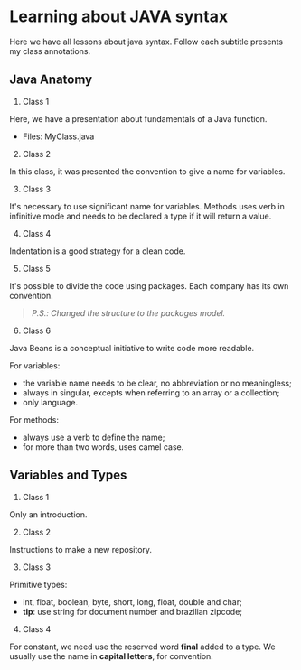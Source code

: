 # Learning about JAVA syntax

Here we have all lessons about java syntax. Follow each subtitle presents my class annotations.

## Java Anatomy

1. Class 1

Here, we have a presentation about fundamentals of a Java function.

- Files: MyClass.java

2. Class 2

In this class, it was presented the convention to give a name for variables.

3. Class 3

It's necessary to use significant name for variables. Methods uses verb in infinitive mode and needs to be declared a type if it will return a value.

4. Class 4

Indentation is a good strategy for a clean code.

5. Class 5

It's possible to divide the code using packages. Each company has its own convention.

> _P.S.: Changed the structure to the packages model._

6. Class 6

Java Beans is a conceptual initiative to write code more readable.

For variables:

- the variable name needs to be clear, no abbreviation or no meaningless;
- always in singular, excepts when referring to an array or a collection;
- only language.

For methods:

- always use a verb to define the name;
- for more than two words, uses camel case.

## Variables and Types

1. Class 1

Only an introduction.

2. Class 2

Instructions to make a new repository.

3. Class 3

Primitive types:

- int, float, boolean, byte, short, long, float, double and char;
- **tip**: use string for document number and brazilian zipcode;

4. Class 4

For constant, we need use the reserved word **final** added to a type. We usually use the name in **capital letters**, for convention.
